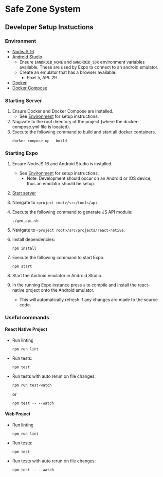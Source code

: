 # Safe Zone System

## Developer Setup Instuctions
### Environment
* [NodeJS 16](https://nodejs.org/en/)
* [Android Studio](https://developer.android.com/studio/install)
  * Ensure `$ANDROID_HOME` and `$ANDROID_SDK` environment variables available. These are used by Expo to connect to an android emulator.
  * Create an emulator that has a browser available.
    * Pixel 5, API: 29 
* [Docker](https://docs.docker.com/get-docker/)
* [Docker Compose](https://docs.docker.com/compose/install/)

### Starting Server
1. Ensure Docker and Docker Compose are installed. 
    * See [Environment](#Environment) for setup instructions.
2. Nagivate to the root directory of the project (where the docker-compose.yml file is located).
3. Execute the following command to build and start all docker containers.
    ```
    docker-compose up --build
    ```

### Starting Expo
1. Ensure NodeJS 16 and Android Studio is installed. 
    * See [Environment](#Environment) for setup instructions.
      * Note: Development should occur on an Android or IOS device, thus an emulator should be setup.

2. [Start server](#Starting-Server)
3. Navigate to `<project root>/src/tools/api`.
4. Execute the following command to generate JS API module:
    ```
    ./gen_api.sh
    ```
5. Navigate to `<project root>/src/projects/react-native`.
6. Install dependencies:
    ```
    npm install
    ```
7. Execute the following command to start Expo:
    ```
    npm start
    ```
8. Start the Android emulator in Android Studio.
9. In the running Expo instance press `a` to compile and install the react-native project onto the Android emulator.
    * This will automatically refresh if any changes are made to the source code.

### Useful commands
#### React Native Project
* Run linting
  ```
  npm run lint
  ```
* Run tests:
  ```
  npm test
  ```
* Run tests with auto rerun on file changes:
  ```
  npm run test-watch 
  ```
  or 
  ```
  npm test -- --watch
  ```

#### Web Project
* Run linting
  ```
  npm run lint
  ```
* Run tests:
  ```
  npm test
  ```
* Run tests with auto rerun on file changes:
  ```
  npm test -- --watch
  ```